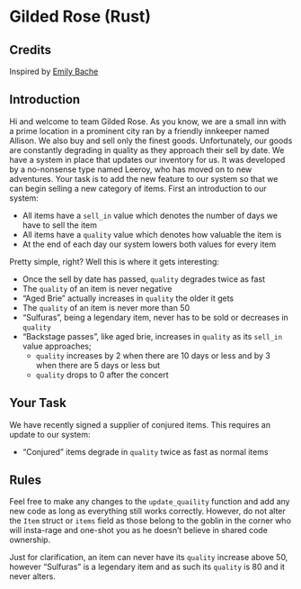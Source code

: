 # Gilded Rose (Rust)
## Credits
Inspired by [Emily Bache](https://github.com/emilybache/GildedRose-Refactoring-Kata)

## Introduction
Hi and welcome to team Gilded Rose. As you know, we are a small inn with a prime location in a prominent city ran by a friendly innkeeper named Allison. We also buy and sell only the finest goods. Unfortunately, our goods are constantly degrading in quality as they approach their sell by date. We have a system in place that updates our inventory for us. It was developed by a no-nonsense type named Leeroy, who has moved on to new adventures. Your task is to add the new feature to our system so that we can begin selling a new category of items. First an introduction to our system:

* All items have a `sell_in` value which denotes the number of days we have to sell the item
* All items have a `quality` value which denotes how valuable the item is
* At the end of each day our system lowers both values for every item

Pretty simple, right? Well this is where it gets interesting:

* Once the sell by date has passed, `quality` degrades twice as fast
* The `quality` of an item is never negative
* “Aged Brie” actually increases in `quality` the older it gets
* The `quality` of an item is never more than 50
* “Sulfuras”, being a legendary item, never has to be sold or decreases in `quality`
* “Backstage passes”, like aged brie, increases in `quality` as its `sell_in` value approaches;
    * `quality` increases by 2 when there are 10 days or less and by 3 when there are 5 days or less but
    * `quality` drops to 0 after the concert

## Your Task
We have recently signed a supplier of conjured items. This requires an update to our system:

* “Conjured” items degrade in `quality` twice as fast as normal items

## Rules

Feel free to make any changes to the `update_quaility` function and add any new code as long as everything still works correctly. However, do not alter the `Item` struct or `items` field as those belong to the goblin in the corner who will insta-rage and one-shot you as he doesn’t believe in shared code ownership.

Just for clarification, an item can never have its `quality` increase above 50, however “Sulfuras” is a legendary item and as such its `quality` is 80 and it never alters.
